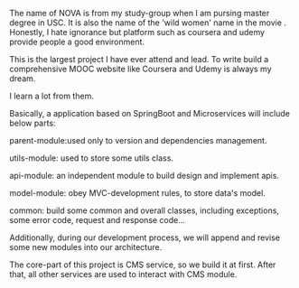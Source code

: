 The name of NOVA is from my study-group when I am pursing master degree in USC.
It is also the name of the 'wild women' name in the movie <Planet of the Apes>.
Honestly, I hate ignorance but platform such as coursera and udemy provide people a good environment.

This is the largest project I have ever attend and lead.
To write build a comprehensive MOOC website like Coursera and Udemy
is always my dream.

I learn a lot from them. 


Basically, a application based on SpringBoot and Microservices will include below
parts:

parent-module:used only to version and dependencies management.

utils-module: used to store some utils class.

api-module: an independent module to build design and implement apis.

model-module: obey MVC-development rules, to store data's model.

common: build some common and overall classes, including exceptions, some error code, request and response code...

Additionally, during our development process, we will append and revise some new modules into our architecture.

The core-part of this project is CMS service, so we build it at first.
 After that, all other services are used to interact with CMS module.

